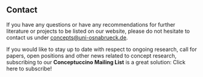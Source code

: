 ## Contact

If you have any questions or have any recommendations for further literature or projects to be listed on our website, please do not hesitate to contact us under concepts@uni-osnabrueck.de.

If you would like to stay up to date with respect to ongoing research, call for papers, open positions and other news related to concept research, subscribing to our **Conceptuccino Mailing List** is a great solution: Click here to subscribe!
